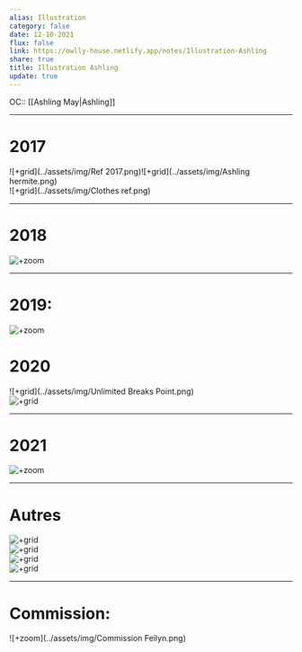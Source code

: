 ```yaml
---
alias: Illustration
category: false
date: 12-10-2021
flux: false
link: https://owlly-house.netlify.app/notes/Illustration-Ashling
share: true
title: Illustration Ashling
update: true
---
```


OC:: [[Ashling May\|Ashling]]  
    
---  
  
# 2017  
![+grid](../assets/img/Ref 2017.png)![+grid](../assets/img/Ashling hermite.png)   
![+grid](../assets/img/Clothes ref.png)  
  
---  
# 2018  
![+zoom](../assets/img/Emotion.png)  
  
---  
# 2019:  
![+zoom](../assets/img/Ref.png)  
  
# 2020  
![+grid](../assets/img/Unlimited Breaks Point.png)   
![+grid](../assets/img/Ashling_project_nucleus_.png)  
  
---  
# 2021  
![+zoom](../assets/img/Ashling_x_robot.png)  
  
---  
# Autres  
![+grid](../assets/img/ref1.png)  
![+grid](../assets/img/ref2.png)  
![+grid](../assets/img/ref4.png)  
![+grid](../assets/img/ref3.png)  
  
  
---  
  
# Commission:  
![+zoom](../assets/img/Commission Feilyn.png)